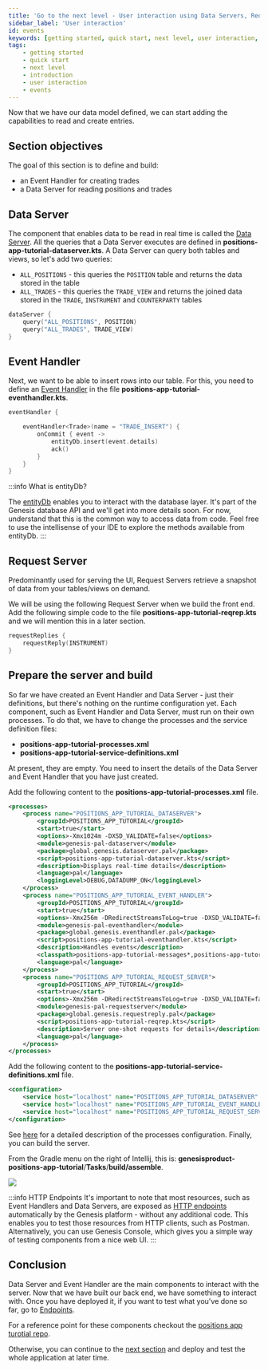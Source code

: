 ```yaml
---
title: 'Go to the next level - User interaction using Data Servers, Request Servers and Event Handlers'
sidebar_label: 'User interaction'
id: events
keywords: [getting started, quick start, next level, user interaction, events]
tags:
    - getting started
    - quick start
    - next level
    - introduction
    - user interaction
    - events
---
```


Now that we have our data model defined, we can start adding the capabilities to read and create entries.

## Section objectives
The goal of this section is to define and build:
- an Event Handler for creating trades 
- a Data Server for reading positions and trades


## Data Server
The component that enables data to be read in real time is called the [Data Server](/server/data-server/introduction/). All the queries that a Data Server executes are defined in **positions-app-tutorial-dataserver.kts**. A Data Server can query both tables and views, so let's add two queries:

- `ALL_POSITIONS` - this queries the `POSITION` table and returns the data stored in the table
- `ALL_TRADES` - this queries the `TRADE_VIEW` and returns the joined data stored in the `TRADE`, `INSTRUMENT` and `COUNTERPARTY` tables

```kotlin
dataServer {
    query("ALL_POSITIONS", POSITION)
    query("ALL_TRADES", TRADE_VIEW)
}
```

## Event Handler
Next, we want to be able to insert rows into our table. For this, you need to define an [Event Handler](/server/event-handler/introduction/) in the file **positions-app-tutorial-eventhandler.kts**.


```kotlin
eventHandler {

    eventHandler<Trade>(name = "TRADE_INSERT") {
        onCommit { event ->
            entityDb.insert(event.details)
            ack()
        }
    }
}
```
:::info What is entityDb?

The [entityDb](/database/database-interface/entity-db/) enables you to interact with the database layer. It's part of the Genesis database API and we'll get into more details soon. For now, understand that this is the common way to access data from code. Feel free to use the intellisense of your IDE to explore the methods available from entityDb.
:::

## Request Server

Predominantly used for serving the UI, Request Servers retrieve a snapshot of data from your tables/views on demand.

We will be using the following Request Server when we build the front end. Add the following simple code to the file **positions-app-tutorial-reqrep.kts** and we will mention this in a later section.

```kotlin
requestReplies {
    requestReply(INSTRUMENT)
}
```

## Prepare the server and build
So far we have created an Event Handler and Data Server - just their definitions, but there's nothing on the runtime configuration yet. Each component, such as Event Handler and Data Server, must run on their own processes. To do that, we have to change the processes and the service definition files:

- **positions-app-tutorial-processes.xml**
- **positions-app-tutorial-service-definitions.xml**

At present, they are empty. You need to insert the details of the Data Server and Event Handler that you have just created.

Add the following content to the **positions-app-tutorial-processes.xml** file.

```xml
<processes>
    <process name="POSITIONS_APP_TUTORIAL_DATASERVER">
        <groupId>POSITIONS_APP_TUTORIAL</groupId>
        <start>true</start>
        <options>-Xmx1024m -DXSD_VALIDATE=false</options>
        <module>genesis-pal-dataserver</module>
        <package>global.genesis.dataserver.pal</package>
        <script>positions-app-tutorial-dataserver.kts</script>
        <description>Displays real-time details</description>
        <language>pal</language>
        <loggingLevel>DEBUG,DATADUMP_ON</loggingLevel>
    </process>
    <process name="POSITIONS_APP_TUTORIAL_EVENT_HANDLER">
        <groupId>POSITIONS_APP_TUTORIAL</groupId>
        <start>true</start>
        <options>-Xmx256m -DRedirectStreamsToLog=true -DXSD_VALIDATE=false</options>
        <module>genesis-pal-eventhandler</module>
        <package>global.genesis.eventhandler.pal</package>
        <script>positions-app-tutorial-eventhandler.kts</script>
        <description>Handles events</description>
        <classpath>positions-app-tutorial-messages*,positions-app-tutorial-eventhandler*</classpath>
        <language>pal</language>
    </process>
    <process name="POSITIONS_APP_TUTORIAL_REQUEST_SERVER">
        <groupId>POSITIONS_APP_TUTORIAL</groupId>
        <start>true</start>
        <options>-Xmx256m -DRedirectStreamsToLog=true -DXSD_VALIDATE=false</options>
        <module>genesis-pal-requestserver</module>
        <package>global.genesis.requestreply.pal</package>
        <script>positions-app-tutorial-reqrep.kts</script>
        <description>Server one-shot requests for details</description>
        <language>pal</language>
    </process>
</processes>
```
Add the following content to the **positions-app-tutorial-service-definitions.xml** file.

```xml
<configuration>
    <service host="localhost" name="POSITIONS_APP_TUTORIAL_DATASERVER" port="11000"/>
    <service host="localhost" name="POSITIONS_APP_TUTORIAL_EVENT_HANDLER" port="11001"/>
    <service host="localhost" name="POSITIONS_APP_TUTORIAL_REQUEST_SERVER" port="11002"/>
</configuration>
```

See [here](/server/configuring-runtime/processes/) for a detailed description of the processes configuration. Finally, you can build the server.

From the Gradle menu on the right of Intellij, this is: **genesisproduct-positions-app-tutorial**/**Tasks**/**build/assemble**.

![](/img/assemble-server-positions.png)

:::info HTTP Endpoints
 It's important to note that most resources, such as Event Handlers and Data Servers, are exposed as [HTTP endpoints](/server/integration/rest-endpoints/introduction/) automatically by the Genesis platform - without any additional code. This enables you to test those resources from HTTP clients, such as Postman. Alternatively, you can use Genesis Console, which gives you a simple way of testing components from a nice web UI.
:::

## Conclusion
Data Server and Event Handler are the main components to interact with the server. Now that we have built our back end, we have something to interact with. Once you have deployed it, if you want to test what you've done so far, go to [Endpoints](/server/integration/rest-endpoints/introduction/).

For a reference point for these components checkout the [positions app turotial repo](https://github.com/genesiscommunitysuccess/positions-app-tutorial/tree/Complete_positions_app/server/jvm/positions-app-tutorial-script-config/src/main/resources/scripts). 

Otherwise, you can continue to the [next section](/getting-started/go-to-the-next-level/data-grid/) and deploy and test the whole application at later time.
